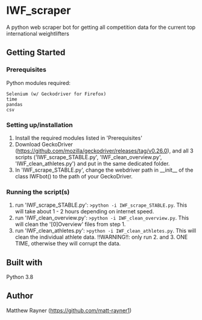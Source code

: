 # IWF_scraper
A python web scraper bot for getting all competition data for the current top international weightlifters

## Getting Started

### Prerequisites
Python modules required:
```
Selenium (w/ Geckodriver for Firefox)
time
pandas
csv
```

### Setting up/installation
1) Install the required modules listed in 'Prerequisites'
2) Download GeckoDriver (https://github.com/mozilla/geckodriver/releases/tag/v0.26.0), and all 3 scripts ('IWF_scrape_STABLE.py', 'IWF_clean_overview.py', 'IWF_clean_athletes.py') and put in the same dedicated folder.
3) In 'IWF_scrape_STABLE.py', change the webdriver path in \_\_init__ of the class IWFbot() to the path of your GeckoDriver.

### Running the script(s)
1) run 'IWF_scrape_STABLE.py': ```>python -i IWF_scrape_STABLE.py```. This will take about 1 - 2 hours depending on internet speed.
2) run 'IWF_clean_overview.py': ```>python -i IWF_clean_overview.py```. This will clean the '[0]Overview' files from step 1.
3) run 'IWF_clean_athletes.py': ```>python -i IWF_clean_athletes.py```. This will clean the individual athlete data. 
!!WARNING!!: only run 2. and 3. ONE TIME, otherwise they will corrupt the data.

## Built with
Python 3.8

## Author
Matthew Rayner (https://github.com/matt-rayner1)
